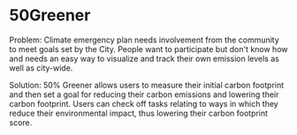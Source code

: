 # 50Greener
Problem: Climate emergency plan needs involvement from the community to meet goals set by the City. People want to participate but don't know how and needs an easy way to visualize and track their own emission levels as well as city-wide.

Solution: 50% Greener allows users to measure their initial carbon footprint and then set a goal for reducing their carbon emissions and lowering their carbon footprint. Users can check off tasks relating to ways in which they reduce their environmental impact, thus lowering their carbon footprint score.
